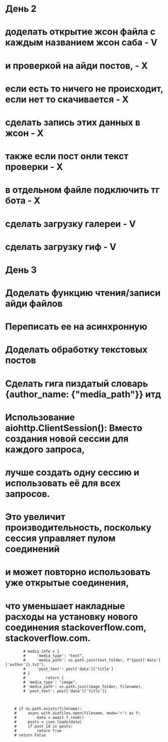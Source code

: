 # День 2
# доделать открытие жсон файла с каждым названием жсон саба - V
# и проверкой на айди постов, - X
# если есть то ничего не происходит, если нет то скачивается  - X
# сделать запись этих данных в жсон - X
# также если пост онли текст проверки - X
# в отдельном файле подключить тг бота - X
# сделать загрузку галереи - V
# сделать загрузку гиф - V

# День 3
# Доделать функцию чтения/записи айди файлов
# Переписать ее на асинхронную
# Доделать обработку текстовых постов
# Сделать гига пиздатый словарь {author_name: {"media_path"}} итд


# Использование aiohttp.ClientSession(): Вместо создания новой сессии для каждого запроса, 
# лучше создать одну сессию и использовать её для всех запросов. 
# Это увеличит производительность, поскольку сессия управляет пулом соединений 
# и может повторно использовать уже открытые соединения, 
# что уменьшает накладные расходы на установку нового соединения stackoverflow.com, stackoverflow.com.

            # media_info = {
            #     'media_type': "text",
            #     'media_path': os.path.join(text_folder, f"{post['data']['author']}.txt"),
            #     'post_text': post['data']['title']
            # }
            #         return {
            # 'media_type': "image",
            # 'media_path': os.path.join(image_folder, filename),
            # 'post_text': post['data']['title']}
            
            
            
        # if os.path.exists(filename):
        #     async with aiofiles.open(filename, mode='r') as f:
        #         data = await f.read()
        #     posts = json.loads(data)
        #     if post_id in posts:
        #         return True
        # return False
        